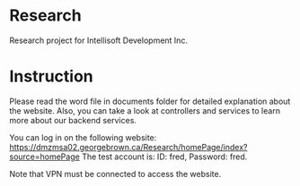# Research
Research project for Intellisoft Development Inc.

# Instruction
Please read the word file in documents folder for detailed explanation about the website.
Also, you can take a look at controllers and services to learn more about our backend services.

You can log in on the following website: https://dmzmsa02.georgebrown.ca/Research/homePage/index?source=homePage 
The test account is: ID: fred, Password: fred.

Note that VPN must be connected to access the website.
